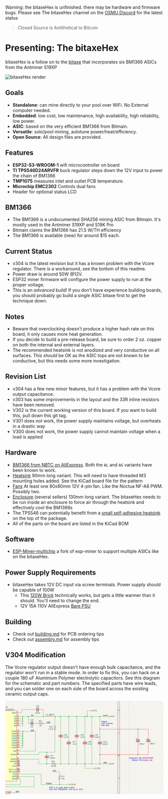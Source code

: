 Warning: the bitaxeHex is unfinished. there may be hardware and firmware bugs. Please see The bitaxeHex channel on the [OSMU Discord](https://discord.gg/osmu) for the latest status

> Closed Source is Antithetical to Bitcoin

# Presenting: The bitaxeHex
bitaxeHex is a follow on to the [bitaxe](https://github.com/skot/bitaxe) that incorporates six BM1366 ASICs from the Antminer S19XP

![bitaxeHex render](doc/hex_render.jpg)

## Goals
- **Standalone**: can mine directly to your pool over WiFi. No External computer needed.
- **Embedded**: low cost, low maintenance, high availability, high reliability, low power.
- **ASIC**: based on the very efficient BM1366 from Bitmain.
- **Versatile**: solo/pool mining, autotune power/heat/efficiency.
- **Open Source**: All design files are provided.

## Features
- **ESP32-S3-WROOM-1** wifi microcontroller on board
- **TI TPS546D24ARVFR** buck regulator steps down the 12V input to power the chain of BM1366
- **TMP1075** measures inlet and outlet PCB temperature.
- **Microchip EMC2302** Controls dual fans
- Header for optional status LCD

## BM1366
- The BM1366 is a undocumented SHA256 mining ASIC from Bitmain. It's mostly used in the Antminer S19XP and S19K Pro
- Bitmain claims the BM1366 has 21.5 W/TH efficiency
- The BM1366 is available (new) for around $15 each.

## Current Status
- v304 is the latest revision but it has a known problem with the Vcore regulator.  There is a workaround, see the bottom of this readme.
- Power draw is around 50W @12V.
- ESP32 miner firmware will configure the power supply to run at the proper voltage.
- This is an _advanced_ build! If you don't have experience building boards, you should probably go build a single ASIC bitaxe first to get the technique down.

## Notes
- Beware that overclocking doesn't produce a higher hash rate on this board, it only causes more heat generation.
- If you decide to build a pre-release board, be sure to order 2 oz. copper on both the internal and external layers.
- The recommended heatsink is not anodized and very conductive on all surfaces. This _should_ be OK as the ASIC tops are not known to be conductive, but this needs some more investigation.

## Revision List
- v304 has a few new minor features, but it has a problem with the Vcore output capacitance.
- v303 has some improvements in the layout and the 33R inline resistors have been removed.
- V302 is the current working version of this board.  If you want to build this, pull down this git tag.
- V301 does not work, the power supply maintains voltage, but overheats in a drastic way
- V300 does not work, the power supply cannot maintain voltage when a load is applied

## Hardware
- [BM1366 from NBTC on AliExpress](https://www.aliexpress.us/item/3256803471845503.html). Both the `AL` and `AG` variants have been known to work.
- [Heatsink](https://www.aliexpress.us/item/3256805608902122.html) 90mm long variant. This will need to have threaded M3 mounting holes added. See the KiCad board file for the pattern
- [Fans](https://www.amazon.com/Noctua-NF-A8-PWM-Premium-Quiet/dp/B00NEMG62M) At least one 80x80mm 12V 4-pin fan. Like the Noctua NF-A8 PWM. Possibly two.
- [Enclosure](https://www.aliexpress.us/item/3256806064761702.html) (several sellers) 130mm long variant. The bitaxeHex needs to be run inside an enclosure to force air through the heatsink and effectively cool the BM1366s
- The TPS546 can potentially benefit from a [small self-adhesive heatsink](https://www.amazon.com/gp/product/B093V6RK58/) on the top of the package.
- All of the parts on the board are listed in the KiCad BOM

## Software
- [ESP-Miner-multichip](https://github.com/bitaxeorg/esp-miner-multichip) a fork of esp-miner to support multiple ASICs like on the bitaxeHex.

## Power Supply Requirements
- bitaxeHex takes 12V DC input via screw terminals. Power supply should be capable of 100W
  - This [120W Brick](https://www.amazon.com/gp/product/B07PWZQ33N) technically works, but gets a little warmer than it should. You'll need to change the end.
  - 12V 15A 110V AliExpress [Bare PSU](https://www.aliexpress.us/item/3256805439916551.html)

## Building
- Check out [building.md](building.md) for PCB ordering tips
- Check out [assembly.md](assembly.md) for assembly tips

## V304 Modification
The Vcore regulator output doesn't have enough bulk capacitance, and the regulator won't run in a stable mode.
In order to fix this, you can hack on a couple 180 uF Aluminium Polymer electrolytic capacitors.  See this diagram for the schematic and part numbers.  The specified parts have wire leads, and you can solder one on each side of the board across the existing ceramic output caps.

![v304 modification](doc/v304-fix.png)
